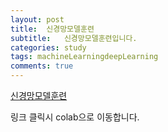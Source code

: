 ```yaml
---
layout: post
title:  신경망모델훈련
subtitle:   신경망모델훈련입니다.
categories: study
tags: machineLearningdeepLearning
comments: true
---
```


[신경망모델훈련](https://colab.research.google.com/drive/1xB23p8A1oUgwyJsHi4mxQH2YKg9pBXIw?usp=sharing)

링크 클릭시 colab으로 이동합니다.
